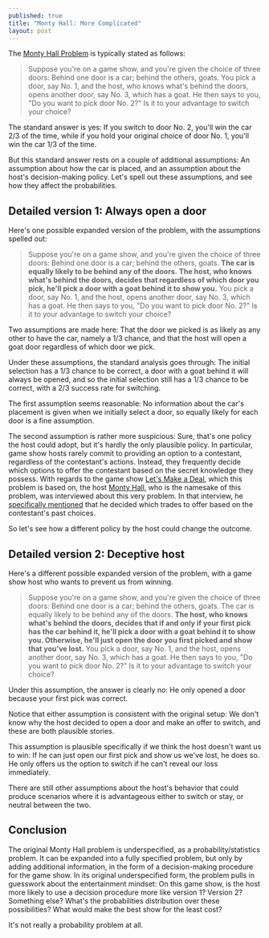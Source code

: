```yaml
---
published: true
title: "Monty Hall: More Complicated"
layout: post
---
```


The [Monty Hall Problem](https://en.wikipedia.org/wiki/Monty_Hall_problem)
is typically stated as follows:

> Suppose you're on a game show, and you're given the choice of three doors: Behind one door is a car; behind the others, goats. You pick a door, say No. 1, and the host, who knows what's behind the doors, opens another door, say No. 3, which has a goat. He then says to you, "Do you want to pick door No. 2?" Is it to your advantage to switch your choice?

The standard answer is yes: If you switch to door No. 2, you'll win the car 2/3 of the time, while if you hold your original choice of door No. 1, you'll win the car 1/3 of the time.

But this standard answer rests on a couple of additional assumptions:
An assumption about how the car is placed,
and an assumption about the host's decision-making policy.
Let's spell out these assumptions, and see how they affect the probabilities.

## Detailed version 1: Always open a door

Here's one possible expanded version of the problem, with the assumptions spelled out:

> Suppose you're on a game show, and you're given the choice of three doors: Behind one door is a car; behind the others, goats. **The car is equally likely to be behind any of the doors.** **The host, who knows what's behind the doors, decides that regardless of which door you pick, he'll pick a door with a goat behind it to show you.** You pick a door, say No. 1, and the host, opens another door, say No. 3, which has a goat. He then says to you, "Do you want to pick door No. 2?" Is it to your advantage to switch your choice?

Two assumptions are made here: That the door we picked is as likely as any other to have the car, namely a 1/3 chance, and that the host will open a goat door regardless of which door we pick.

Under these assumptions, the standard analysis goes through: The initial selection has a 1/3 chance to be correct, a door with a goat behind it will always be opened, and so the initial selection still has a 1/3 chance to be correct, with a 2/3 success rate for switching.

The first assumption seems reasonable: No information about the car's placement is given when we initially select a door, so equally likely for each door is a fine assumption.

The second assumption is rather more suspicious: Sure, that's one policy the host could adopt, but it's hardly the only plausible policy. In particular, game show hosts rarely commit to providing an option to a contestant, regardless of the contestant's actions.
Instead, they frequently decide which options to offer the contestant based on the secret knowledge they possess.
With regards to the game show [Let's Make a Deal](https://en.wikipedia.org/wiki/Let%27s_Make_a_Deal),
which this problem is based on,
the host [Monty Hall](https://en.wikipedia.org/wiki/Monty_Hall),
who is the namesake of this problem,
was interviewed about this very problem.
In that interview,
he [specifically mentioned](https://en.wikipedia.org/wiki/Let%27s_Make_a_Deal#Monty_Hall_problem)
that he decided which trades to offer based on the contestant's past choices.

So let's see how a different policy by the host could change the outcome.

## Detailed version 2: Deceptive host

Here's a different possible expanded version of the problem,
with a game show host who wants to prevent us from winning.

> Suppose you're on a game show, and you're given the choice of three doors: Behind one door is a car; behind the others, goats. The car is equally likely to be behind any of the doors. **The host, who knows what's behind the doors, decides that if and only if your first pick has the car behind it, he'll pick a door with a goat behind it to show you. Otherwise, he'll just open the door you first picked and show that you've lost.** You pick a door, say No. 1, and the host, opens another door, say No. 3, which has a goat. He then says to you, "Do you want to pick door No. 2?" Is it to your advantage to switch your choice?

Under this assumption, the answer is clearly no: He only opened a door because your first pick was correct.

Notice that either assumption is consistent with the original setup:
We don't know why the host decided to open a door and make an offer to switch,
and these are both plausible stories.

This assumption is plausible specifically if we think the host doesn't want us to win: If he can just open our first pick and show us we've lost, he does so. He only offers us the option to switch if he can't reveal our loss immediately.

There are still other assumptions about the host's behavior that could produce scenarios where it is advantageous either to switch or stay, or neutral between the two.

## Conclusion

The original Monty Hall problem is underspecified, as a probability/statistics problem. It can be expanded into a fully specified problem, but only by adding additional information, in the form of a decision-making procedure for the game show. In its original underspecified form, the problem pulls in guesswork about the entertainment mindset: On this game show, is the host more likely to use a decision procedure more like version 1? Version 2? Something else? What's the probabilities distribution over these possibilities? What would make the best show for the least cost?

It's not really a probability problem at all.
